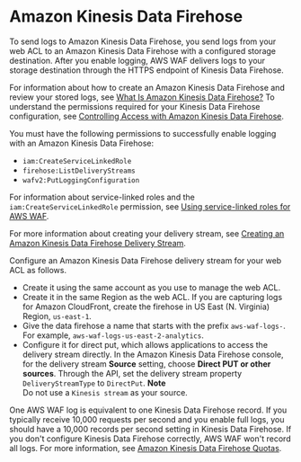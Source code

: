 # Amazon Kinesis Data Firehose<a name="logging-kinesis"></a>

To send logs to Amazon Kinesis Data Firehose, you send logs from your web ACL to an Amazon Kinesis Data Firehose with a configured storage destination\. After you enable logging, AWS WAF delivers logs to your storage destination through the HTTPS endpoint of Kinesis Data Firehose\. 

For information about how to create an Amazon Kinesis Data Firehose and review your stored logs, see [What Is Amazon Kinesis Data Firehose?](https://docs.aws.amazon.com/firehose/latest/dev/what-is-this-service.html) To understand the permissions required for your Kinesis Data Firehose configuration, see [Controlling Access with Amazon Kinesis Data Firehose](https://docs.aws.amazon.com/firehose/latest/dev/controlling-access.html)\.

You must have the following permissions to successfully enable logging with an Amazon Kinesis Data Firehose:
+ `iam:CreateServiceLinkedRole`
+ `firehose:ListDeliveryStreams`
+ `wafv2:PutLoggingConfiguration`

For information about service\-linked roles and the `iam:CreateServiceLinkedRole` permission, see [Using service\-linked roles for AWS WAF](using-service-linked-roles.md)\.

For more information about creating your delivery stream, see [Creating an Amazon Kinesis Data Firehose Delivery Stream](https://docs.aws.amazon.com/firehose/latest/dev/basic-create.html)\.

Configure an Amazon Kinesis Data Firehose delivery stream for your web ACL as follows\.
+ Create it using the same account as you use to manage the web ACL\.
+ Create it in the same Region as the web ACL\. If you are capturing logs for Amazon CloudFront, create the firehose in US East \(N\. Virginia\) Region, `us-east-1`\.
+ Give the data firehose a name that starts with the prefix `aws-waf-logs-`\. For example, `aws-waf-logs-us-east-2-analytics`\.
+ Configure it for direct put, which allows applications to access the delivery stream directly\. In the Amazon Kinesis Data Firehose console, for the delivery stream **Source** setting, choose **Direct PUT or other sources**\. Through the API, set the delivery stream property `DeliveryStreamType` to `DirectPut`\.
**Note**  
Do not use a `Kinesis stream` as your source\.

One AWS WAF log is equivalent to one Kinesis Data Firehose record\. If you typically receive 10,000 requests per second and you enable full logs, you should have a 10,000 records per second setting in Kinesis Data Firehose\. If you don't configure Kinesis Data Firehose correctly, AWS WAF won't record all logs\. For more information, see [Amazon Kinesis Data Firehose Quotas](https://docs.aws.amazon.com/firehose/latest/dev/limits.html)\. 